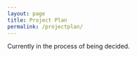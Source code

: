 ```yaml
---
layout: page
title: Project Plan
permalink: /projectplan/
---
```


Currently in the process of being decided.
